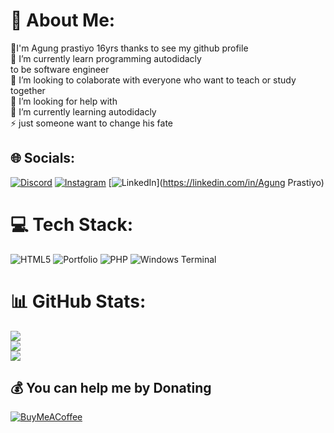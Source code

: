# 💫 About Me:
💬I'm Agung prastiyo 16yrs thanks to see my github profile<br>🔭 I’m currently learn programming autodidacly <br>      to be software engineer<br>👯 I’m looking to colaborate with everyone who want to teach or study together<br>🤝 I’m looking for help with<br>🌱 I’m currently learning autodidacly<br>⚡ just someone want to change his fate


## 🌐 Socials:
[![Discord](https://img.shields.io/badge/Discord-%237289DA.svg?logo=discord&logoColor=white)](https://discord.gg/https://discord.gg/DPT9s6tk) [![Instagram](https://img.shields.io/badge/Instagram-%23E4405F.svg?logo=Instagram&logoColor=white)](https://instagram.com/tyoosukamakannasi) [![LinkedIn](https://img.shields.io/badge/LinkedIn-%230077B5.svg?logo=linkedin&logoColor=white)](https://linkedin.com/in/Agung Prastiyo) 

# 💻 Tech Stack:
![HTML5](https://img.shields.io/badge/html5-%23E34F26.svg?style=flat-square&logo=html5&logoColor=white) ![Portfolio](https://img.shields.io/badge/Portfolio-%23000000.svg?style=flat-square&logo=firefox&logoColor=#FF7139) ![PHP](https://img.shields.io/badge/php-%23777BB4.svg?style=flat-square&logo=php&logoColor=white) ![Windows Terminal](https://img.shields.io/badge/Windows%20Terminal-%234D4D4D.svg?style=flat-square&logo=windows-terminal&logoColor=white)
# 📊 GitHub Stats:
![](https://github-readme-stats.vercel.app/api?username=Guntyoo&theme=aura&hide_border=false&include_all_commits=true&count_private=true)<br/>
![](https://github-readme-streak-stats.herokuapp.com/?user=Guntyoo&theme=aura&hide_border=false)<br/>
![](https://github-readme-stats.vercel.app/api/top-langs/?username=Guntyoo&theme=aura&hide_border=false&include_all_commits=true&count_private=true&layout=compact)

  ## 💰 You can help me by Donating
  [![BuyMeACoffee](https://img.shields.io/badge/Buy%20Me%20a%20Coffee-ffdd00?style=for-the-badge&logo=buy-me-a-coffee&logoColor=black)](https://buymeacoffee.com/https://sociabuzz.com/tyoosukamakannasi/tribe) 

  
<!-- Proudly created with GPRM ( https://gprm.itsvg.in ) -->
